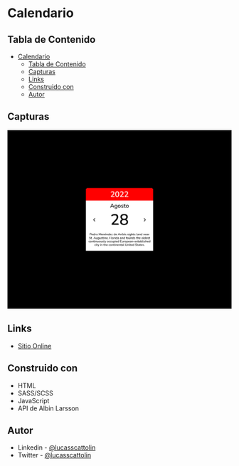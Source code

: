 # Calendario

## Tabla de Contenido

- [Calendario](#calendario)
  - [Tabla de Contenido](#tabla-de-contenido)
  - [Capturas](#capturas)
  - [Links](#links)
  - [Construido con](#construido-con)
  - [Autor](#autor)

## Capturas

<p align="center">
  <img src="src/img/final/Desktop.png" width="900">
</p>

## Links

- [Sitio Online]()

## Construido con

- HTML
- SASS/SCSS
- JavaScript
- API de Albin Larsson

## Autor

- Linkedin - [@lucasscattolin](https://www.linkedin.com/in/lucas-scattolin/)
- Twitter - [@lucasscattolin](https://www.twitter.com/lucasscattolin)


